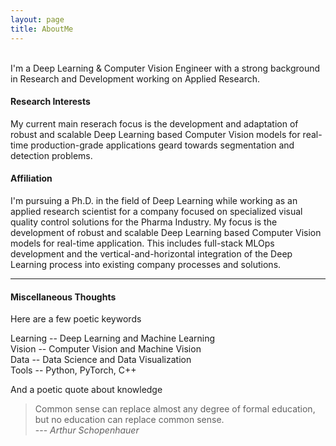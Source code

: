 ```yaml
---
layout: page
title: AboutMe
---
```


<br/>
<!--- <img style="float: left; margin: 0px 16px 0px 0px;" class="profilepic" src="public/stock.png" /> -->
I'm a Deep Learning & Computer Vision Engineer with a strong background in Research and Development working on Applied Research.
<!--- <br/><br/><br/><br/><br/><br/> -->

<!---  #### Philosophy -->
<!---  Walking the line between academic reseach and industry, with the goal of applying distilled perspectives in a usable manner to pratcial problems. -->

<!---  Novel ideas originating from the field of 'Artificial Learning' and ideas originating from creativity. -->

#### Research Interests
My current main reserach focus is the development and adaptation of robust and scalable Deep Learning based Computer Vision models for real-time production-grade applications geard towards segmentation and detection problems.

#### Affiliation
I'm pursuing a Ph.D. in the field of Deep Learning while working as an applied research scientist for a company focused on specialized visual quality control solutions for the Pharma Industry. My focus is the development of robust and scalable Deep Learning based Computer Vision models for real-time application. This includes full-stack MLOps development and the vertical-and-horizontal integration of the Deep Learning process into existing company processes and solutions.

------

#### Miscellaneous Thoughts
Here are a few poetic keywords

Learning -- Deep Learning and Machine Learning<br/>
Vision -- Computer Vision and Machine Vision<br/>
Data -- Data Science and Data Visualization<br/>
Tools -- Python, PyTorch, C++<br/>

And a poetic quote about knowledge
> Common sense can replace almost any degree of formal education, but no education can replace common sense.<br/>
> --- <cite>Arthur Schopenhauer</cite>

<!--- Natürlicher Verstand kann fast jeden Grad von Bildung ersetzen, aber keine Bildung den natürlichen Verstand.<br/> -->
